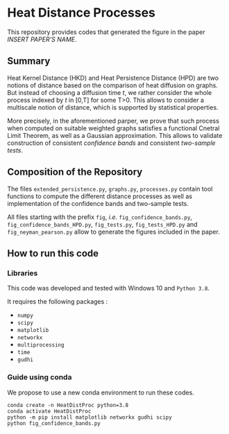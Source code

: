 # Heat Distance Processes

This repository provides codes that generated the figure in the paper _INSERT PAPER'S NAME_.

## Summary

Heat Kernel Distance (HKD) and Heat Persistence Distance (HPD) are two notions of distance based on the comparison of heat diffusion on graphs. But instead of choosing a diffusion time _t_, we rather consider the whole process indexed by _t_ in [0,T] for some T>0. This allows to consider a multiscale notion of distance, which is supported by statistical properties.

More precisely, in the aforementioned parper, we prove that such process when computed on suitable weighted graphs satisfies a functional Cnetral Limit Theorem, as well as a Gaussian approximation. This allows to validate construction of consistent _confidence bands_ and consistent _two-sample tests_.

## Composition of the Repository

The files `extended_persistence.py`, `graphs.py`, `processes.py` contain tool functions to compute the different distance processes as well as implementation of the confidence bands and two-sample tests.

All files starting with the prefix `fig`, _i.e._ `fig_confidence_bands.py`, `fig_confidence_bands_HPD.py`,  `fig_tests.py`, `fig_tests_HPD.py` and `fig_neyman_pearson.py` allow to generate the figures included in the paper.

## How to run this code

### Libraries

This code was developed and tested with Windows 10 and `Python 3.8`.

It requires the following packages :
- `numpy`
- `scipy`
- `matplotlib`
- `networkx`
- `multiprocessing`
- `time`
- `gudhi`

### Guide using conda

We propose to use a new conda environment to run these codes.

```
conda create -n HeatDistProc python=3.8
conda activate HeatDistProc
python -m pip install matplotlib networkx gudhi scipy
python fig_confidence_bands.py
```
